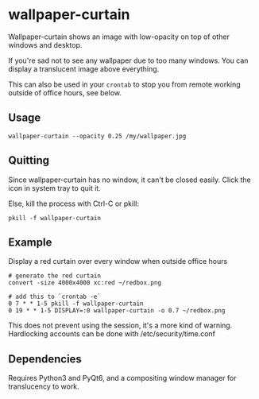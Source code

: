 # wallpaper-curtain

Wallpaper-curtain shows an image with low-opacity on top of other windows
and desktop.

If you're sad not to see any wallpaper due to too many windows. You can display
a translucent image above everything.

This can also be used in your `crontab` to stop you from remote working outside
of office hours, see below.

## Usage

	wallpaper-curtain --opacity 0.25 /my/wallpaper.jpg

## Quitting

Since wallpaper-curtain has no window, it can't be closed easily.
Click the icon in system tray to quit it.

Else, kill the process with Ctrl-C or pkill:

	pkill -f wallpaper-curtain

## Example

Display a red curtain over every window when outside office hours

	# generate the red curtain
	convert -size 4000x4000 xc:red ~/redbox.png

	# add this to `crontab -e`
	0 7 * * 1-5 pkill -f wallpaper-curtain
	0 19 * * 1-5 DISPLAY=:0 wallpaper-curtain -o 0.7 ~/redbox.png

This does not prevent using the session, it's a more kind of warning.
Hardlocking accounts can be done with /etc/security/time.conf

## Dependencies

Requires Python3 and PyQt6, and a compositing window manager for translucency to work.
